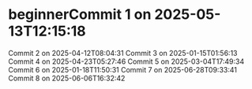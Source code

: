 # beginnerCommit 1 on 2025-05-13T12:15:18
Commit 2 on 2025-04-12T08:04:31
Commit 3 on 2025-01-15T01:56:13
Commit 4 on 2025-04-23T05:27:46
Commit 5 on 2025-03-04T17:49:34
Commit 6 on 2025-01-18T11:50:31
Commit 7 on 2025-06-28T09:33:41
Commit 8 on 2025-06-06T16:32:42
